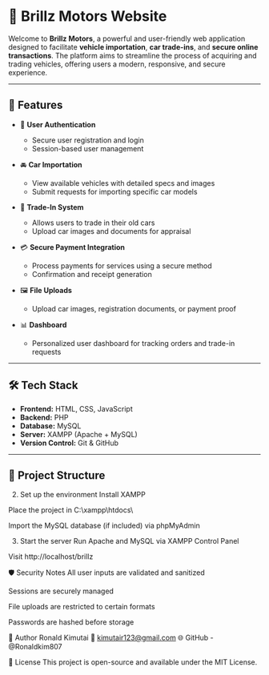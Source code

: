 # 🚗 Brillz Motors Website

Welcome to **Brillz Motors**, a powerful and user-friendly web application designed to facilitate **vehicle importation**, **car trade-ins**, and **secure online transactions**. The platform aims to streamline the process of acquiring and trading vehicles, offering users a modern, responsive, and secure experience.

---

## 🌟 Features

- 🔐 **User Authentication**
  - Secure user registration and login
  - Session-based user management

- 🚘 **Car Importation**
  - View available vehicles with detailed specs and images
  - Submit requests for importing specific car models

- 🔁 **Trade-In System**
  - Allows users to trade in their old cars
  - Upload car images and documents for appraisal

- 💳 **Secure Payment Integration**
  - Process payments for services using a secure method
  - Confirmation and receipt generation

- 🖼️ **File Uploads**
  - Upload car images, registration documents, or payment proof

- 📊 **Dashboard**
  - Personalized user dashboard for tracking orders and trade-in requests

---

## 🛠️ Tech Stack

- **Frontend:** HTML, CSS, JavaScript
- **Backend:** PHP
- **Database:** MySQL
- **Server:** XAMPP (Apache + MySQL)
- **Version Control:** Git & GitHub

---

## 📂 Project Structure

2. Set up the environment
Install XAMPP

Place the project in C:\xampp\htdocs\

Import the MySQL database (if included) via phpMyAdmin

3. Start the server
Run Apache and MySQL via XAMPP Control Panel

Visit http://localhost/brillz

🛡️ Security Notes
All user inputs are validated and sanitized

Sessions are securely managed

File uploads are restricted to certain formats

Passwords are hashed before storage




🙌 Author
Ronald Kimutai
📧 kimutair123@gmail.com
🌐 GitHub - @Ronaldkim807

📃 License
This project is open-source and available under the MIT License.
